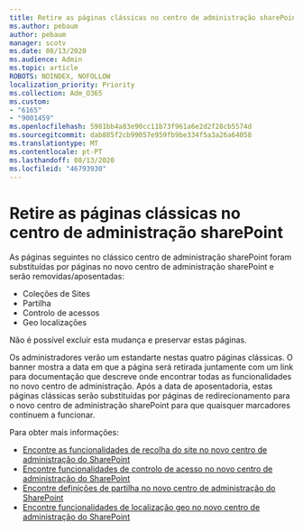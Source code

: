 ```yaml
---
title: Retire as páginas clássicas no centro de administração sharePoint
ms.author: pebaum
author: pebaum
manager: scotv
ms.date: 08/13/2020
ms.audience: Admin
ms.topic: article
ROBOTS: NOINDEX, NOFOLLOW
localization_priority: Priority
ms.collection: Adm_O365
ms.custom:
- "6165"
- "9001459"
ms.openlocfilehash: 5981bb4a83e90cc11b73f961a6e2d2f28cb5574d
ms.sourcegitcommit: dab885f2cb99057e959fb9be334f5a3a26a64058
ms.translationtype: MT
ms.contentlocale: pt-PT
ms.lasthandoff: 08/13/2020
ms.locfileid: "46793930"
---
```

# <a name="retire-classic-pages-in-sharepoint-admin-center"></a>Retire as páginas clássicas no centro de administração sharePoint

As páginas seguintes no clássico centro de administração sharePoint foram substituídas por páginas no novo centro de administração sharePoint e serão removidas/aposentadas: 

- Coleções de Sites 
- Partilha
- Controlo de acessos
- Geo localizações

Não é possível excluir esta mudança e preservar estas páginas.

Os administradores verão um estandarte nestas quatro páginas clássicas. O banner mostra a data em que a página será retirada juntamente com um link para documentação que descreve onde encontrar todas as funcionalidades no novo centro de administração. Após a data de aposentadoria, estas páginas clássicas serão substituídas por páginas de redirecionamento para o novo centro de administração sharePoint para que quaisquer marcadores continuem a funcionar.
  
Para obter mais informações:

- [Encontre as funcionalidades de recolha do site no novo centro de administração do SharePoint](https://docs.microsoft.com/sharepoint/site-collections-page)
- [Encontre funcionalidades de controlo de acesso no novo centro de administração do SharePoint](https://docs.microsoft.com/sharepoint/control-access)
- [Encontre definições de partilha no novo centro de administração do SharePoint](https://docs.microsoft.com/sharepoint/sharing-settings)
- [Encontre funcionalidades de localização geo no novo centro de administração do SharePoint](https://docs.microsoft.com/sharepoint/manage-geo-locations)